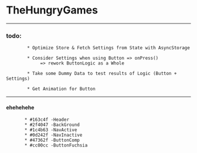 # TheHungryGames

---


### todo: 
            * Optimize Store & Fetch Settings from State with AsyncStorage
            
            * Consider Settings when using Button => onPress()
                 => rework ButtonLogic as a Whole
            
            * Take some Dummy Data to test results of Logic (Button + Settings)
            
            * Get Animation for Button
---


#### ehehehehe

           * #163c4f -Header
           * #2f4047 -BackGround
           * #1c4b63 -NavActive
           * #0d242f -NavInactive
           * #47362f -ButtonComp
           * #cc00cc -ButtonFuchsia

